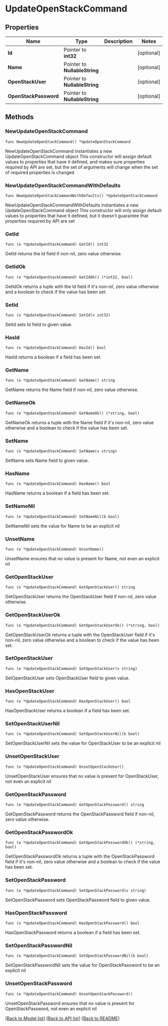 # UpdateOpenStackCommand

## Properties

Name | Type | Description | Notes
------------ | ------------- | ------------- | -------------
**Id** | Pointer to **int32** |  | [optional] 
**Name** | Pointer to **NullableString** |  | [optional] 
**OpenStackUser** | Pointer to **NullableString** |  | [optional] 
**OpenStackPassword** | Pointer to **NullableString** |  | [optional] 

## Methods

### NewUpdateOpenStackCommand

`func NewUpdateOpenStackCommand() *UpdateOpenStackCommand`

NewUpdateOpenStackCommand instantiates a new UpdateOpenStackCommand object
This constructor will assign default values to properties that have it defined,
and makes sure properties required by API are set, but the set of arguments
will change when the set of required properties is changed

### NewUpdateOpenStackCommandWithDefaults

`func NewUpdateOpenStackCommandWithDefaults() *UpdateOpenStackCommand`

NewUpdateOpenStackCommandWithDefaults instantiates a new UpdateOpenStackCommand object
This constructor will only assign default values to properties that have it defined,
but it doesn't guarantee that properties required by API are set

### GetId

`func (o *UpdateOpenStackCommand) GetId() int32`

GetId returns the Id field if non-nil, zero value otherwise.

### GetIdOk

`func (o *UpdateOpenStackCommand) GetIdOk() (*int32, bool)`

GetIdOk returns a tuple with the Id field if it's non-nil, zero value otherwise
and a boolean to check if the value has been set.

### SetId

`func (o *UpdateOpenStackCommand) SetId(v int32)`

SetId sets Id field to given value.

### HasId

`func (o *UpdateOpenStackCommand) HasId() bool`

HasId returns a boolean if a field has been set.

### GetName

`func (o *UpdateOpenStackCommand) GetName() string`

GetName returns the Name field if non-nil, zero value otherwise.

### GetNameOk

`func (o *UpdateOpenStackCommand) GetNameOk() (*string, bool)`

GetNameOk returns a tuple with the Name field if it's non-nil, zero value otherwise
and a boolean to check if the value has been set.

### SetName

`func (o *UpdateOpenStackCommand) SetName(v string)`

SetName sets Name field to given value.

### HasName

`func (o *UpdateOpenStackCommand) HasName() bool`

HasName returns a boolean if a field has been set.

### SetNameNil

`func (o *UpdateOpenStackCommand) SetNameNil(b bool)`

 SetNameNil sets the value for Name to be an explicit nil

### UnsetName
`func (o *UpdateOpenStackCommand) UnsetName()`

UnsetName ensures that no value is present for Name, not even an explicit nil
### GetOpenStackUser

`func (o *UpdateOpenStackCommand) GetOpenStackUser() string`

GetOpenStackUser returns the OpenStackUser field if non-nil, zero value otherwise.

### GetOpenStackUserOk

`func (o *UpdateOpenStackCommand) GetOpenStackUserOk() (*string, bool)`

GetOpenStackUserOk returns a tuple with the OpenStackUser field if it's non-nil, zero value otherwise
and a boolean to check if the value has been set.

### SetOpenStackUser

`func (o *UpdateOpenStackCommand) SetOpenStackUser(v string)`

SetOpenStackUser sets OpenStackUser field to given value.

### HasOpenStackUser

`func (o *UpdateOpenStackCommand) HasOpenStackUser() bool`

HasOpenStackUser returns a boolean if a field has been set.

### SetOpenStackUserNil

`func (o *UpdateOpenStackCommand) SetOpenStackUserNil(b bool)`

 SetOpenStackUserNil sets the value for OpenStackUser to be an explicit nil

### UnsetOpenStackUser
`func (o *UpdateOpenStackCommand) UnsetOpenStackUser()`

UnsetOpenStackUser ensures that no value is present for OpenStackUser, not even an explicit nil
### GetOpenStackPassword

`func (o *UpdateOpenStackCommand) GetOpenStackPassword() string`

GetOpenStackPassword returns the OpenStackPassword field if non-nil, zero value otherwise.

### GetOpenStackPasswordOk

`func (o *UpdateOpenStackCommand) GetOpenStackPasswordOk() (*string, bool)`

GetOpenStackPasswordOk returns a tuple with the OpenStackPassword field if it's non-nil, zero value otherwise
and a boolean to check if the value has been set.

### SetOpenStackPassword

`func (o *UpdateOpenStackCommand) SetOpenStackPassword(v string)`

SetOpenStackPassword sets OpenStackPassword field to given value.

### HasOpenStackPassword

`func (o *UpdateOpenStackCommand) HasOpenStackPassword() bool`

HasOpenStackPassword returns a boolean if a field has been set.

### SetOpenStackPasswordNil

`func (o *UpdateOpenStackCommand) SetOpenStackPasswordNil(b bool)`

 SetOpenStackPasswordNil sets the value for OpenStackPassword to be an explicit nil

### UnsetOpenStackPassword
`func (o *UpdateOpenStackCommand) UnsetOpenStackPassword()`

UnsetOpenStackPassword ensures that no value is present for OpenStackPassword, not even an explicit nil

[[Back to Model list]](../README.md#documentation-for-models) [[Back to API list]](../README.md#documentation-for-api-endpoints) [[Back to README]](../README.md)


